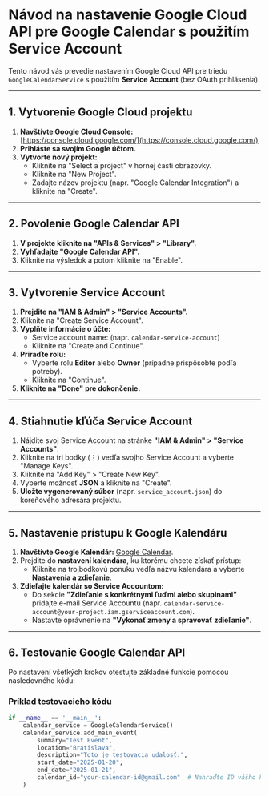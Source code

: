 # Návod na nastavenie Google Cloud API pre Google Calendar s použitím Service Account

Tento návod vás prevedie nastavením Google Cloud API pre triedu `GoogleCalendarService` s použitím **Service Account** (bez OAuth prihlásenia).

---

## 1. Vytvorenie Google Cloud projektu
1. **Navštívte Google Cloud Console:**  
   [https://console.cloud.google.com/](https://console.cloud.google.com/)
2. **Prihláste sa svojím Google účtom.**
3. **Vytvorte nový projekt:**
   - Kliknite na "Select a project" v hornej časti obrazovky.
   - Kliknite na "New Project".
   - Zadajte názov projektu (napr. "Google Calendar Integration") a kliknite na "Create".

---

## 2. Povolenie Google Calendar API
1. **V projekte kliknite na "APIs & Services" > "Library".**
2. **Vyhľadajte "Google Calendar API".**
3. Kliknite na výsledok a potom kliknite na "Enable".

---

## 3. Vytvorenie Service Account
1. **Prejdite na "IAM & Admin" > "Service Accounts".**
2. Kliknite na "Create Service Account".
3. **Vyplňte informácie o účte:**
   - Service account name: (napr. `calendar-service-account`)
   - Kliknite na "Create and Continue".
4. **Priraďte rolu:**
   - Vyberte rolu **Editor** alebo **Owner** (prípadne prispôsobte podľa potreby).
   - Kliknite na "Continue".
5. **Kliknite na "Done" pre dokončenie.**

---

## 4. Stiahnutie kľúča Service Account
1. Nájdite svoj Service Account na stránke **"IAM & Admin" > "Service Accounts"**.
2. Kliknite na tri bodky (⋮) vedľa svojho Service Account a vyberte "Manage Keys".
3. Kliknite na "Add Key" > "Create New Key".
4. Vyberte možnosť **JSON** a kliknite na "Create".
5. **Uložte vygenerovaný súbor** (napr. `service_account.json`) do koreňového adresára projektu.

---

## 5. Nastavenie prístupu k Google Kalendáru
1. **Navštívte Google Kalendár:** [Google Calendar](https://calendar.google.com).
2. Prejdite do **nastavení kalendára**, ku ktorému chcete získať prístup:
   - Kliknite na trojbodkovú ponuku vedľa názvu kalendára a vyberte **Nastavenia a zdieľanie**.
3. **Zdieľajte kalendár so Service Accountom:**
   - Do sekcie **"Zdieľanie s konkrétnymi ľuďmi alebo skupinami"** pridajte e-mail Service Accountu (napr. `calendar-service-account@your-project.iam.gserviceaccount.com`).
   - Nastavte oprávnenie na **"Vykonať zmeny a spravovať zdieľanie"**.

---

## 6. Testovanie Google Calendar API
Po nastavení všetkých krokov otestujte základné funkcie pomocou nasledovného kódu:

### Príklad testovacieho kódu
```python
if __name__ == '__main__':
    calendar_service = GoogleCalendarService()
    calendar_service.add_main_event(
        summary="Test Event",
        location="Bratislava",
        description="Toto je testovacia udalosť.",
        start_date="2025-01-20",
        end_date="2025-01-21",
        calendar_id="your-calendar-id@gmail.com"  # Nahraďte ID vášho kalendára
    )
